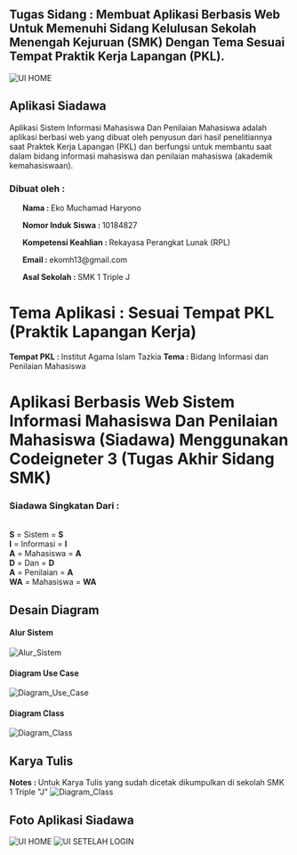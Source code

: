 ## Tugas Sidang : Membuat Aplikasi Berbasis Web Untuk Memenuhi Sidang Kelulusan Sekolah Menengah Kejuruan (SMK) Dengan Tema Sesuai Tempat Praktik Kerja Lapangan (PKL).

<img src="assets/img_apps/UI_Home.PNG" alt="UI HOME">

## Aplikasi Siadawa

Aplikasi Sistem Informasi Mahasiswa Dan Penilaian Mahasiswa adalah aplikasi berbasi web yang dibuat oleh penyusun dari hasil penelitiannya saat Praktek Kerja Lapangan (PKL) dan berfungsi untuk membantu saat dalam bidang informasi mahasiswa dan penilaian mahasiswa (akademik kemahasiswaan).

<h3>Dibuat oleh : </h3>
<ul><b>Nama : </b>Eko Muchamad Haryono</ul>
<ul><b>Nomor Induk Siswa : </b>10184827</ul>
<ul><b>Kompetensi Keahlian : </b> Rekayasa Perangkat Lunak (RPL)</ul>
<ul><b>Email : </b>ekomh13@gmail.com</ul>
<ul><b>Asal Sekolah : </b>SMK 1 Triple J</ul>

# Tema Aplikasi : Sesuai Tempat PKL (Praktik Lapangan Kerja)

<b>Tempat PKL : </b>Institut Agama Islam Tazkia
<b>Tema : </b>Bidang Informasi dan Penilaian Mahasiswa

# Aplikasi Berbasis Web Sistem Informasi Mahasiswa Dan Penilaian Mahasiswa (Siadawa) Menggunakan Codeigneter 3 (Tugas Akhir Sidang SMK)

<h3>Siadawa Singkatan Dari : </h3><br>
<b>S</b> = Sistem = <b>S</b><br>
<b>I</b> = Informasi = <b>I</b><br>
<b>A</b> = Mahasiswa = <b>A</b><br>
<b>D</b> = Dan = <b>D</b><br>
<b>A</b> = Penilaian = <b>A</b><br>
<b>WA</b> = Mahasiswa = <b>WA</b><br>

## Desain Diagram

<h4>Alur Sistem</h4>
<img src="assets/alur_desain/Alur_Sistem.jpg" alt="Alur_Sistem">
<h4>Diagram Use Case</h4>
<img src="assets/alur_desain/Diagram_Use_Case.jpg" alt="Diagram_Use_Case">
<h4>Diagram Class</h4>
<img src="assets/alur_desain/Diagram_Class.jpg" alt="Diagram_Class">

## Karya Tulis

<b>Notes : </b> Untuk Karya Tulis yang sudah dicetak dikumpulkan di sekolah SMK 1 Triple "J"
<img src="assets/alur_desain/Karya_Tulis.jpg" alt="Diagram_Class">

## Foto Aplikasi Siadawa

<img src="assets/img_apps/UI_Home.PNG" alt="UI HOME">

<img src="assets/img_apps/UI_SETELAH_lOGIN.PNG" alt="UI SETELAH LOGIN">
